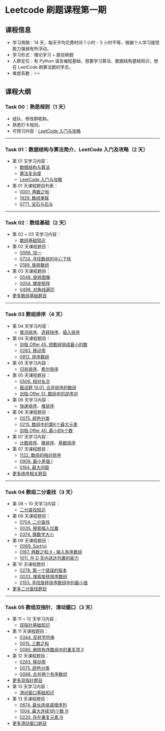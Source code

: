 # Leetcode 刷题课程第一期

## 课程信息

- 学习周期：14 天，每天平均花费时间 1 小时 - 3 小时不等，根据个人学习接受能力强弱有所浮动。
- 学习形式：理论学习 + 题目刷题
- 人群定位：有 Python 语言编程基础，想要学习算法、数据结构基础知识，想在 LeetCode 刷算法题的学员。
- 难度系数：⭐⭐

## 课程大纲

### Task 00：熟悉规则（1 天）

- 组队、修改群昵称。
- 熟悉打卡规则。
- 可预习内容：[LeetCode 入门与攻略](https://github.com/itcharge/LeetCode-Py/blob/main/Contents/00.Introduction/03.LeetCode-Guide.md)

---

### Task 01：数据结构与算法简介、LeetCode 入门及攻略（2 天）

- 第 01 天学习内容：
  - [数据结构与算法](https://github.com/itcharge/LeetCode-Py/blob/main/Contents/00.Introduction/01.Data-Structures-Algorithms.md)
  - [算法复杂度](https://github.com/itcharge/LeetCode-Py/blob/main/Contents/00.Introduction/02.Algorithm-Complexity.md)
  - [LeetCode 入门与攻略](https://github.com/itcharge/LeetCode-Py/blob/main/Contents/00.Introduction/03.LeetCode-Guide.md)
- 第 01 天课程题目列表：
  - [0001. 两数之和](https://leetcode.cn/problems/two-sum/)
  - [1929. 数组串联](https://leetcode.cn/problems/concatenation-of-array/)
  - [0771. 宝石与石头](https://leetcode.cn/problems/jewels-and-stones/)

---

### Task 02：数组基础（2 天）

- 第 02 ~ 03 天学习内容：
  - [数组基础知识](https://github.com/itcharge/LeetCode-Py/blob/main/Contents/01.Array/01.Array-Basic/01.Array-Basic.md)
- 第 02 天课程题目：
  - [0066. 加一](https://leetcode.cn/problems/plus-one/)
  - [0724. 寻找数组的中心下标](https://leetcode.cn/problems/find-pivot-index/)
  - [0189. 旋转数组](https://leetcode.cn/problems/rotate-array/)
- 第 03 天课程题目：
  - [0048. 旋转图像](https://leetcode.cn/problems/rotate-image/)
  - [0054. 螺旋矩阵](https://leetcode.cn/problems/spiral-matrix/)
  - [0498. 对角线遍历](https://leetcode.cn/problems/diagonal-traverse/)
- [更多数组基础题目](https://github.com/itcharge/LeetCode-Py/blob/main/Contents/01.Array/01.Array-Basic/10.Array-Basic-List.md)

---

### Task 03 数组排序（4 天）

- 第 04 天学习内容：
  - [冒泡排序](https://github.com/itcharge/LeetCode-Py/blob/main/Contents/01.Array/02.Array-Sort/01.Array-Bubble-Sort.md)、[选择排序](https://github.com/itcharge/LeetCode-Py/blob/main/Contents/01.Array/02.Array-Sort/02.Array-Selection-Sort.md)、[插入排序](https://github.com/itcharge/LeetCode-Py/blob/main/Contents/01.Array/02.Array-Sort/03.Array-Insertion-Sort.md)
- 第 04 天课程题目：
  - [剑指 Offer 45. 把数组排成最小的数](https://leetcode.cn/problems/ba-shu-zu-pai-cheng-zui-xiao-de-shu-lcof/)
  - [0283. 移动零](https://leetcode.cn/problems/move-zeroes/)
  - [0912. 排序数组](https://leetcode.cn/problems/sort-an-array/)
- 第 05 天学习内容：
  - [归并排序](https://github.com/itcharge/LeetCode-Py/blob/main/Contents/01.Array/02.Array-Sort/05.Array-Merge-Sort.md)、[希尔排序](https://github.com/itcharge/LeetCode-Py/blob/main/Contents/01.Array/02.Array-Sort/04.Array-Shell-Sort.md)
- 第 05 天课程题目：
  - [0506. 相对名次](https://leetcode.cn/problems/relative-ranks/)
  - [面试题 10.01. 合并排序的数组](https://leetcode.cn/problems/sorted-merge-lcci/)
  - [剑指 Offer 51. 数组中的逆序对](https://leetcode.cn/problems/shu-zu-zhong-de-ni-xu-dui-lcof/)
- 第 06 天学习内容：
  - [快速排序](https://github.com/itcharge/LeetCode-Py/blob/main/Contents/01.Array/02.Array-Sort/06.Array-Quick-Sort.md)、[堆排序](https://github.com/itcharge/LeetCode-Py/blob/main/Contents/01.Array/02.Array-Sort/07.Array-Heap-Sort.md)
- 第 06 天课程题目：
  - [0075. 颜色分类](https://leetcode.cn/problems/sort-colors/)
  - [0215. 数组中的第K个最大元素](https://leetcode.cn/problems/kth-largest-element-in-an-array/)
  - [剑指 Offer 40. 最小的k个数](https://leetcode.cn/problems/zui-xiao-de-kge-shu-lcof/)
- 第 07 天学习内容：
  - [计数排序](https://github.com/itcharge/LeetCode-Py/blob/main/Contents/01.Array/02.Array-Sort/08.Array-Counting-Sort.md)、[桶排序](https://github.com/itcharge/LeetCode-Py/blob/main/Contents/01.Array/02.Array-Sort/09.Array-Bucket-Sort.md)、[基数排序](https://github.com/itcharge/LeetCode-Py/blob/main/Contents/01.Array/02.Array-Sort/10.Array-Radix-Sort.md)
- 第 07 天课程题目：
  - [1122. 数组的相对排序](https://leetcode.cn/problems/relative-sort-array/)
  - [0908. 最小差值 I](https://leetcode.cn/problems/smallest-range-i/)
  - [0164. 最大间距](https://leetcode.cn/problems/maximum-gap/)
- [更多排序相关题目](https://github.com/itcharge/LeetCode-Py/blob/main/Contents/01.Array/02.Array-Sort/10.Array-Sort-List.md)

---

### Task 04 数组二分查找（3 天）

- 第 08 ~ 10 天学习内容：
  - [二分查找知识](https://github.com/itcharge/LeetCode-Py/blob/main/Contents/01.Array/03.Array-Binary-Search/01.Array-Binary-Search.md)
- 第 08 天课程题目：
  - [0704. 二分查找](https://leetcode.cn/problems/binary-search/)
  - [0035. 搜索插入位置](https://leetcode.cn/problems/search-insert-position/)
  - [0374. 猜数字大小](https://leetcode.cn/problems/guess-number-higher-or-lower/)
- 第 09 天课程题目：
  - [0069. Sqrt(x)](https://leetcode.cn/problems/sqrtx/)
  - [0167. 两数之和 II - 输入有序数组](https://leetcode.cn/problems/two-sum-ii-input-array-is-sorted/)
  - [1011. 在 D 天内送达包裹的能力](https://leetcode.cn/problems/capacity-to-ship-packages-within-d-days/)
- 第 10 天课程题目：
  - [0278. 第一个错误的版本](https://leetcode.cn/problems/first-bad-version/)
  - [0033. 搜索旋转排序数组](https://leetcode.cn/problems/search-in-rotated-sorted-array/)
  - [0153. 寻找旋转排序数组中的最小值](https://leetcode.cn/problems/find-minimum-in-rotated-sorted-array/)
- [更多二分查找题目](https://github.com/itcharge/LeetCode-Py/blob/main/Contents/01.Array/03.Array-Binary-Search/10.Array-Binary-Search-List.md)

---

### Task 05 数组双指针、滑动窗口（3 天）

- 第 11 ~ 12 天学习内容：
  - [双指针基础知识](https://github.com/itcharge/LeetCode-Py/blob/main/Contents/01.Array/04.Array-Two-Pointers/01.Array-Two-Pointers.md)
- 第 11 天课程题目：
  - [0344. 反转字符串](https://leetcode.cn/problems/reverse-string/)
  - [0015. 三数之和](https://leetcode.cn/problems/3sum/)
  - [0080. 删除有序数组中的重复项 II](https://leetcode.cn/problems/remove-duplicates-from-sorted-array-ii/)
- 第 12 天课程题目：
  - [0283. 移动零](https://leetcode.cn/problems/move-zeroes/)
  - [0075. 颜色分类](https://leetcode.cn/problems/sort-colors/)
  - [0088. 合并两个有序数组](https://leetcode.cn/problems/merge-sorted-array/)
- [更多双指针题目](https://github.com/itcharge/LeetCode-Py/blob/main/Contents/01.Array/04.Array-Two-Pointers/10.Array-Two-Pointers-List.md)
- 第 13 天学习内容：
  - [滑动窗口基础知识](https://github.com/itcharge/LeetCode-Py/blob/main/Contents/01.Array/05.Array-Sliding-Window/01.Array-Sliding-Window.md)
- 第 13 天课程题目：
  - [0674. 最长连续递增序列](https://leetcode.cn/problems/longest-continuous-increasing-subsequence/)
  - [1004. 最大连续1的个数 III](https://leetcode.cn/problems/max-consecutive-ones-iii/)
  - [0220. 存在重复元素 III](https://leetcode.cn/problems/contains-duplicate-iii/)
- [更多滑动窗口题目](https://github.com/itcharge/LeetCode-Py/blob/main/Contents/01.Array/05.Array-Sliding-Window/10.Array-Sliding-Window-List.md)